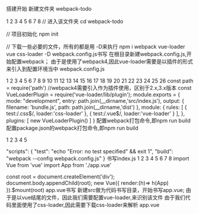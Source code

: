 
搭建开始
新建文件夹 webpack-todo

1
2
3
4
5
6
7
8
// 进入该文件夹
cd webpack-todo

// 项目初始化
npm init 

// 下载一些必要的文件，所有的都是用 -D来执行
npm i webpack vue-loader vue css-loader -D
webpack.config.js书写
在根目录新建webpack.config.js,开始配置webpack；
由于是使用了webpack4,因此vue-loader需要是以插件的形式来引入到配置环境当中
webpack.config.js

1
2
3
4
5
6
7
8
9
10
11
12
13
14
15
16
17
18
19
20
21
22
23
24
25
26
const path = require('path')
//webpack4需要引入作为插件使用，区别于2.x,3.x版本
const VueLoaderPlugin = require('vue-loader/lib/plugin');
module.exports = {   
    mode: "development",
    entry: path.join(__dirname,'src/index.js'),
    output: {
        filename: 'bundle.js',
        path: path.join(__dirname,'dist')
    },
    module: {
        rules: [
            {
                test:/.css$/,
                loader:'css-loader'
            },
            {
                test:/.vue$/,
                loader:'vue-loader'
            }
        ],
    },
    plugins: [
        new VueLoaderPlugin()
    ]
}
配置webpack打包命令,即npm run build
配置package.json的webpack打包命令,即npm run build

1
2
3
4
5

"scripts": {
  "test": "echo \"Error: no test specified\" && exit 1",
  "build": "webpack --config webpack.config.js"
}
书写index.js
1
2
3
4
5
6
7
8
import Vue from 'vue'
import App from './app.vue'

const root  = document.createElement('div');
document.body.appendChild(root);
new Vue({
    render:(h)=> h(App)
}).$mount(root)
app.vue书写
新建src做为代码书写目录，开始书写app.vue;
由于是以vue结尾的文件，因此我们需要配置vue-loader,来识别该文件
由于我们代码里面使用了css-loader,因此需要下载css-loader来解析
app.vue

<template>
    <div id="test">{{text}}</div>
</template>

<script>
export default {
    data() {
        return{
            text:"abc"
        }
    }
}
</script>

<style>
    #test {
        color:red;
    }
</style>
